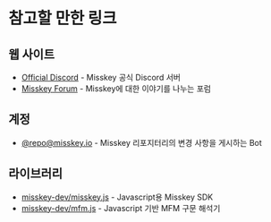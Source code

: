 # 참고할 만한 링크

## 웹 사이트
- [Official Discord](https://discord.gg/Wp8gVStHW3) - Misskey 공식 Discord 서버
- [Misskey Forum](https://forum.misskey.io/) - Misskey에 대한 이야기를 나누는 포럼

## 계정
- [@repo@misskey.io](https://misskey.io/@repo) - Misskey 리포지터리의 변경 사항을 게시하는 Bot

## 라이브러리
- [misskey-dev/misskey.js](https://github.com/misskey-dev/misskey.js) - Javascript용 Misskey SDK
- [misskey-dev/mfm.js](https://github.com/misskey-dev/mfm.js) - Javascript 기반 MFM 구문 해석기

